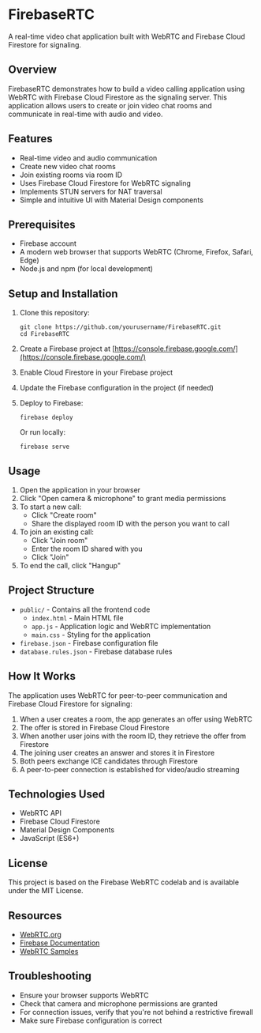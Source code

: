 # FirebaseRTC

A real-time video chat application built with WebRTC and Firebase Cloud Firestore for signaling.

## Overview

FirebaseRTC demonstrates how to build a video calling application using WebRTC with Firebase Cloud Firestore as the signaling server. This application allows users to create or join video chat rooms and communicate in real-time with audio and video.

## Features

- Real-time video and audio communication
- Create new video chat rooms
- Join existing rooms via room ID
- Uses Firebase Cloud Firestore for WebRTC signaling
- Implements STUN servers for NAT traversal
- Simple and intuitive UI with Material Design components

## Prerequisites

- Firebase account
- A modern web browser that supports WebRTC (Chrome, Firefox, Safari, Edge)
- Node.js and npm (for local development)

## Setup and Installation

1. Clone this repository:
   ```
   git clone https://github.com/yourusername/FirebaseRTC.git
   cd FirebaseRTC
   ```

2. Create a Firebase project at [https://console.firebase.google.com/](https://console.firebase.google.com/)

3. Enable Cloud Firestore in your Firebase project

4. Update the Firebase configuration in the project (if needed)

5. Deploy to Firebase:
   ```
   firebase deploy
   ```

   Or run locally:
   ```
   firebase serve
   ```

## Usage

1. Open the application in your browser
2. Click "Open camera & microphone" to grant media permissions
3. To start a new call:
   - Click "Create room"
   - Share the displayed room ID with the person you want to call
4. To join an existing call:
   - Click "Join room"
   - Enter the room ID shared with you
   - Click "Join"
5. To end the call, click "Hangup"

## Project Structure

- `public/` - Contains all the frontend code
  - `index.html` - Main HTML file
  - `app.js` - Application logic and WebRTC implementation
  - `main.css` - Styling for the application
- `firebase.json` - Firebase configuration file
- `database.rules.json` - Firebase database rules

## How It Works

The application uses WebRTC for peer-to-peer communication and Firebase Cloud Firestore for signaling:

1. When a user creates a room, the app generates an offer using WebRTC
2. The offer is stored in Firebase Cloud Firestore
3. When another user joins with the room ID, they retrieve the offer from Firestore
4. The joining user creates an answer and stores it in Firestore
5. Both peers exchange ICE candidates through Firestore
6. A peer-to-peer connection is established for video/audio streaming

## Technologies Used

- WebRTC API
- Firebase Cloud Firestore
- Material Design Components
- JavaScript (ES6+)

## License

This project is based on the Firebase WebRTC codelab and is available under the MIT License.

## Resources

- [WebRTC.org](https://webrtc.org/)
- [Firebase Documentation](https://firebase.google.com/docs)
- [WebRTC Samples](https://webrtc.github.io/samples/)

## Troubleshooting

- Ensure your browser supports WebRTC
- Check that camera and microphone permissions are granted
- For connection issues, verify that you're not behind a restrictive firewall
- Make sure Firebase configuration is correct
